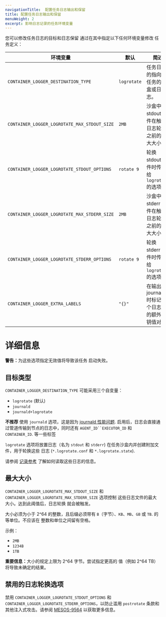 ```yaml
---
navigationTitle:  配置任务日志输出和保留
title: 配置任务日志输出和保留
menuWeight: 2
excerpt: 影响日志记录的任务环境变量
---
```



您可以修改任务日志的目标和日志保留
通过在其中指定以下任何环境变量修改
任务定义：

| 环境变量 | 默认 | 简述 |
|----------------------|---------|-------------------|
| `CONTAINER_LOGGER_DESTINATION_TYPE`          | `logrotate` | 任务日志的指向：任务的沙盒或日志。|
| `CONTAINER_LOGGER_LOGROTATE_MAX_STDOUT_SIZE` | `2MB`       | 沙盒中 stdout 文件在触发日志轮换之前的最大大小。|
| `CONTAINER_LOGGER_LOGROTATE_STDOUT_OPTIONS`  | `rotate 9` | 轮换 stdout 文件时传递给 `logrotate` 的选项。|
| `CONTAINER_LOGGER_LOGROTATE_MAX_STDERR_SIZE` | `2MB`       | 沙盒中 stderr 文件在触发日志轮换之前的最大大小。|
| `CONTAINER_LOGGER_LOGROTATE_STDERR_OPTIONS`  | `rotate 9` | 轮换 stderr 文件时传递给 `logrotate` 的选项。|
| `CONTAINER_LOGGER_EXTRA_LABELS`              | `"{}"`      | 在输出到 journald 时标记每个日志行的额外密钥值对。|


# 详细信息

<p class="message--warning"><strong>警告：</strong>为这些选项指定无效值将导致该任务
启动失败。</p>

## 目标类型

`CONTAINER_LOGGER_DESTINATION_TYPE` 可能采用三个自变量：

* `logrotate` (默认)
* `journald`
* `journald+logrotate`

**不推荐** 使用 `journald` 选项，这是因为
[journald 性能问题](https://github.com/systemd/systemd/issues/5102).
启用后，日志会直接通过管道传输到节点的日志中，同时还有
`AGENT_ID``EXECUTOR_ID` 和 `CONTAINER_ID`. 等一些标签

`logrotate` 选项将放置日志（名为 `stdout` 和 `stderr`)
在任务沙盒内并创建附加文件，用于轮换这些
日志 (`*.logrotate.conf` 和 `*.logrotate.state`).

请参阅 [记录参考](/mesosphere/dcos/cn/2.0/monitoring/logging/logging-reference/)
了解如何读取这些日志的信息。

## 最大大小

`CONTAINER_LOGGER_LOGROTATE_MAX_STDOUT_SIZE` 和
`CONTAINER_LOGGER_LOGROTATE_MAX_STDERR_SIZE` 选项控制
这些日志文件的最大大小。达到此阈值后，日志轮换
就会被触发。

大小必须为小于 2^64 的整数，且后缀必须带有
`B`（字节）、`KB`、`MB`、`GB` 或 `TB`. 的等单位。不应该在
整数和单位之间留有空格。

示例：

* `2MB`
* `1234B`
* `1TB`

<p class="message--important"><strong>重要信息：</strong>大小的规定上限为 2^64 字节。尝试指定更高的
值（例如 2^64 TB）将导致未确定的结果。</p>

## 禁用的日志轮换选项

禁用 `CONTAINER_LOGGER_LOGROTATE_STDOUT_OPTIONS` 和 `CONTAINER_LOGGER_LOGROTATE_STDERR_OPTIONS`，以防止滥用 `postrotate` 条款和其他注入式攻击。请参阅 [MESOS-9564](https://issues.apache.org/jira/browse/MESOS-9564)</a>
以获取更多信息。
